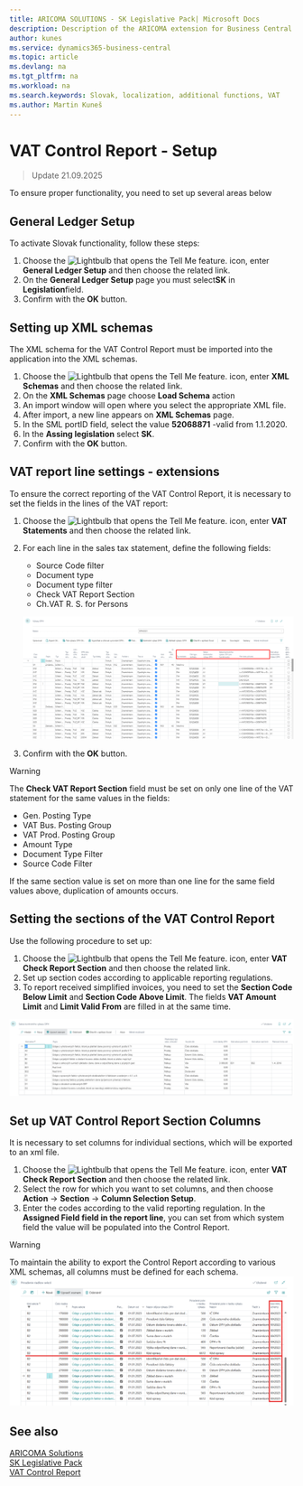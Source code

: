 ```yaml
---
title: ARICOMA SOLUTIONS - SK Legislative Pack| Microsoft Docs
description: Description of the ARICOMA extension for Business Central
author: kunes
ms.service: dynamics365-business-central
ms.topic: article
ms.devlang: na
ms.tgt_pltfrm: na
ms.workload: na
ms.search.keywords: Slovak, localization, additional functions, VAT
ms.author: Martin Kuneš
---
```


# VAT Control Report - Setup

> Update 21.09.2025

To ensure proper functionality, you need to set up several areas below

## General Ledger Setup

To activate Slovak functionality, follow these steps:

1. Choose the ![Lightbulb that opens the Tell Me feature.](media/ui-search/search_small.png "Tell me what you want to do") icon, enter **General Ledger Setup** and then choose the related link.
2. On the **General Ledger Setup** page you must select**SK** in **Legislation**field.
3. Confirm with the **OK** button.

## Setting up XML schemas

The XML schema for the VAT Control Report must be imported into the application into the XML schemas.

1. Choose the ![Lightbulb that opens the Tell Me feature.](media/ui-search/search_small.png "Tell me what you want to do") icon, enter **XML Schemas** and then choose the related link.
2. On the **XML Schemas** page choose **Load Schema** action
3. An import window will open where you select the appropriate XML file.
4. After import, a new line appears on **XML Schemas** page.
5. In the SML portID field, select the value **52068871** -valid from 1.1.2020.
6. In the **Assing legislation** select **SK**.
7. Confirm with the **OK** button.

## VAT report line settings - extensions

To ensure the correct reporting of the VAT Control Report, it is necessary to set the fields in the lines of the VAT report:

1. Choose the ![Lightbulb that opens the Tell Me feature.](media/ui-search/search_small.png "Tell me what you want to do") icon, enter **VAT Statements** and then choose the related link.
2. For each line in the sales tax statement, define the following fields:

   - Source Code filter
   - Document type
   - Document type filter
   - Check VAT Report Section
   - Ch.VAT R. S. for Persons

   ![Import of unreliable VAT payers from xml format](media/VAT_check_report.png)

3. Confirm with the **OK** button.

> [!WARNING]
> The **Check VAT Report Section** field must be set on only one line of the VAT statement for the same values in the fields:
>
> - Gen. Posting Type
> - VAT Bus. Posting Group
> - VAT Prod. Posting Group
> - Amount Type
> - Document Type Filter
> - Source Code Filter
>
> If the same section value is set on more than one line for the same field values above, duplication of amounts occurs.

## Setting the sections of the VAT Control Report

Use the following procedure to set up:

1. Choose the ![Lightbulb that opens the Tell Me feature.](media/ui-search/search_small.png "Tell me what you want to do") icon, enter **VAT Check Report Section** and then choose the related link.
2. Set up section codes according to applicable reporting regulations.
3. To report received simplified invoices, you need to set the **Section Code Below Limit** and **Section Code Above Limit**. The fields **VAT Amount Limit** and **Limit Valid From** are filled in at the same time.

![Import of unreliable VAT payers from xml format](media/VAT_check_report_section.png)

## Set up VAT Control Report Section Columns

It is necessary to set columns for individual sections, which will be exported to an xml file.

1. Choose the ![Lightbulb that opens the Tell Me feature.](media/ui-search/search_small.png "Tell me what you want to do") icon, enter **VAT Check Report Section** and then choose the related link.
2. Select the row for which you want to set columns, and then choose **Action** -> **Section** -> **Column Selection Setup**.
3. Enter the codes according to the valid reporting regulation. In the **Assigned Field field in the report line**, you can set from which system field the value will be populated into the Control Report.

> [!WARNING]
> To maintain the ability to export the Control Report according to various XML schemas, all columns must be defined for each schema.
> ![Import of unreliable VAT payers from xml format](media/VAT_check_report_section_columns.png)

## See also

[ARICOMA Solutions](solutions.md)  
[SK Legislative Pack](sk-legislative-pack.md)  
[VAT Control Report](sk-vat-check-report-export.md)
